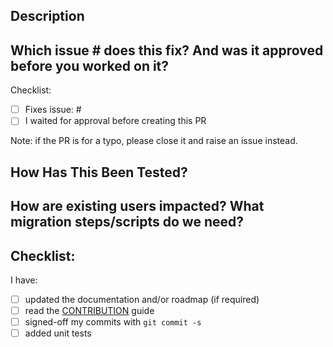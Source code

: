 ## Description
<!--- Outline the changes -->

## Which issue # does this fix? And was it approved before you worked on it?

<!-- This is required and you must have raised an issue -->

Checklist:

- [ ] Fixes issue: # 
- [ ] I waited for approval before creating this PR

Note: if the PR is for a typo, please close it and raise an issue instead.

## How Has This Been Tested?
<!--- Please describe in detail how you tested your changes. -->
<!--- Include details of your testing environment, and the tests you ran to -->
<!--- see how your change affects other areas of the code, etc. -->


## How are existing users impacted? What migration steps/scripts do we need?


## Checklist:

I have:

- [ ] updated the documentation and/or roadmap (if required)
- [ ] read the [CONTRIBUTION](https://github.com/inlets/inlets/blob/master/CONTRIBUTING.md) guide
- [ ] signed-off my commits with `git commit -s`
- [ ] added unit tests
